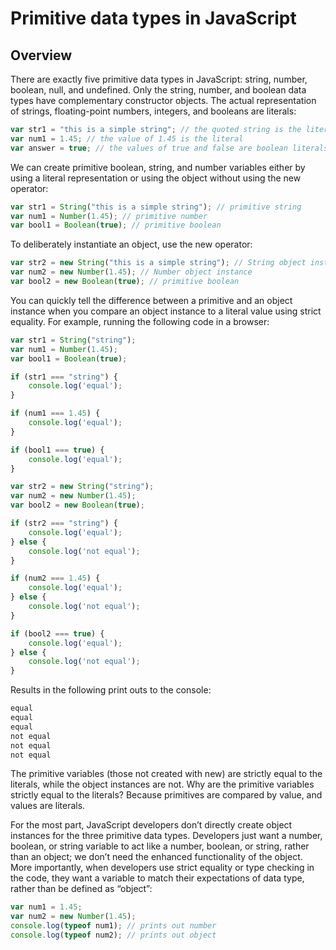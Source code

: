 # Primitive data types in JavaScript

## Overview
There are exactly five primitive data types in JavaScript: string, number, boolean, null,
and undefined. Only the string, number, and boolean data types have complementary
constructor objects. The actual representation of strings, floating-point numbers, integers,
and booleans are literals:

```js
var str1 = "this is a simple string"; // the quoted string is the literal
var num1 = 1.45; // the value of 1.45 is the literal
var answer = true; // the values of true and false are boolean literals
```

We can create primitive boolean, string, and number variables either by using a literal
representation or using the object without using the new operator:

```js
var str1 = String("this is a simple string"); // primitive string
var num1 = Number(1.45); // primitive number
var bool1 = Boolean(true); // primitive boolean
```

To deliberately instantiate an object, use the new operator:

```js
var str2 = new String("this is a simple string"); // String object instance
var num2 = new Number(1.45); // Number object instance
var bool2 = new Boolean(true); // primitive boolean
```

You can quickly tell the difference between a primitive and an object instance when you
compare an object instance to a literal value using strict equality. For example, running
the following code in a browser:

```js
var str1 = String("string");
var num1 = Number(1.45);
var bool1 = Boolean(true);

if (str1 === "string") {
    console.log('equal');
}

if (num1 === 1.45) {
    console.log('equal');
}

if (bool1 === true) {
    console.log('equal');
}

var str2 = new String("string");
var num2 = new Number(1.45);
var bool2 = new Boolean(true);

if (str2 === "string") {
    console.log('equal');
} else {
    console.log('not equal');
}

if (num2 === 1.45) {
    console.log('equal');
} else {
    console.log('not equal');
}

if (bool2 === true) {
    console.log('equal');
} else {
    console.log('not equal');
}
```

Results in the following print outs to the console:

```js
equal
equal
equal
not equal
not equal
not equal
```

The primitive variables (those not created with new) are strictly equal to the literals,
while the object instances are not. Why are the primitive variables strictly equal to the
literals? Because primitives are compared by value, and values are literals.

For the most part, JavaScript developers don’t directly create object instances for the
three primitive data types. Developers just want a number, boolean, or string variable
to act like a number, boolean, or string, rather than an object; we don’t need the enhanced
functionality of the object. More importantly, when developers use strict equality or type
checking in the code, they want a variable to match their expectations of data type, rather
than be defined as “object”:

```js
var num1 = 1.45;
var num2 = new Number(1.45);
console.log(typeof num1); // prints out number
console.log(typeof num2); // prints out object
```
